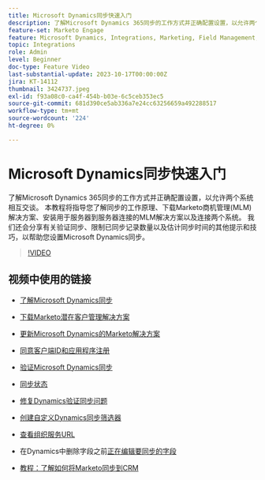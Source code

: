 ```yaml
---
title: Microsoft Dynamics同步快速入门
description: 了解Microsoft Dynamics 365同步的工作方式并正确配置设置，以允许两个系统相互交谈。 本教程将指导您了解同步的工作原理、下载Marketo商机管理(MLM)解决方案、安装用于服务器到服务器连接的MLM解决方案以及连接两个系统。
feature-set: Marketo Engage
feature: Microsoft Dynamics, Integrations, Marketing, Field Management, Administration
topic: Integrations
role: Admin
level: Beginner
doc-type: Feature Video
last-substantial-update: 2023-10-17T00:00:00Z
jira: KT-14112
thumbnail: 3424737.jpeg
exl-id: f93a08c0-ca4f-454b-b03e-6c5ceb353ec5
source-git-commit: 681d390ce5ab336a7e24cc63256659a492288517
workflow-type: tm+mt
source-wordcount: '224'
ht-degree: 0%

---
```


# Microsoft Dynamics同步快速入门

了解Microsoft Dynamics 365同步的工作方式并正确配置设置，以允许两个系统相互交谈。 本教程将指导您了解同步的工作原理、下载Marketo商机管理(MLM)解决方案、安装用于服务器到服务器连接的MLM解决方案以及连接两个系统。 我们还会分享有关验证同步、限制已同步记录数量以及估计同步时间的其他提示和技巧，以帮助您设置Microsoft Dynamics同步。

>[!VIDEO](https://video.tv.adobe.com/v/3424737/?learn=on)

## 视频中使用的链接

* [了解Microsoft Dynamics同步](https://experienceleague.adobe.com/docs/marketo/using/product-docs/crm-sync/microsoft-dynamics/understanding-the-microsoft-dynamics-sync.html)

* [下载Marketo潜在客户管理解决方案](https://experienceleague.adobe.com/docs/marketo/using/product-docs/crm-sync/microsoft-dynamics/sync-setup/download-the-marketo-lead-management-solution.html)

* [更新Microsoft Dynamics的Marketo解决方案](https://experienceleague.adobe.com/docs/marketo/using/product-docs/crm-sync/microsoft-dynamics/sync-setup/update-the-marketo-solution-for-microsoft-dynamics.html)

* [同意客户端ID和应用程序注册](https://experienceleague.adobe.com/docs/marketo/using/product-docs/crm-sync/microsoft-dynamics/sync-setup/grant-consent-for-client-id-and-app-registration.html)

* [验证Microsoft Dynamics同步](https://experienceleague.adobe.com/docs/marketo/using/product-docs/crm-sync/microsoft-dynamics/sync-setup/validate-microsoft-dynamics-sync.html)

* [同步状态](https://experienceleague.adobe.com/docs/marketo/using/product-docs/crm-sync/microsoft-dynamics/microsoft-dynamics-sync-details/sync-status.html)

* [修复Dynamics验证同步问题](https://experienceleague.adobe.com/docs/marketo/using/product-docs/crm-sync/microsoft-dynamics/fix-dynamics-validation-sync-issues.html)

* [创建自定义Dynamics同步筛选器](https://experienceleague.adobe.com/docs/marketo/using/product-docs/crm-sync/microsoft-dynamics/custom-dynmaics-sync-filter-details/create-a-custom-dynamics-sync-filter.html)

* [查看组织服务URL](https://experienceleague.adobe.com/docs/marketo/using/product-docs/crm-sync/microsoft-dynamics/sync-setup/view-the-organization-service-url.html)

* 在Dynamics中删除字段之前[正在编辑要同步的字段](https://experienceleague.adobe.com/docs/marketo/using/product-docs/crm-sync/microsoft-dynamics/microsoft-dynamics-sync-details/editing-fields-to-sync-before-deleting-them-in-dynamics.html)

* [教程：了解如何将Marketo同步到CRM](https://experienceleague.adobe.com/docs/marketo-learn/tutorials/lead-and-data-management/crm-sync-learn.html)
